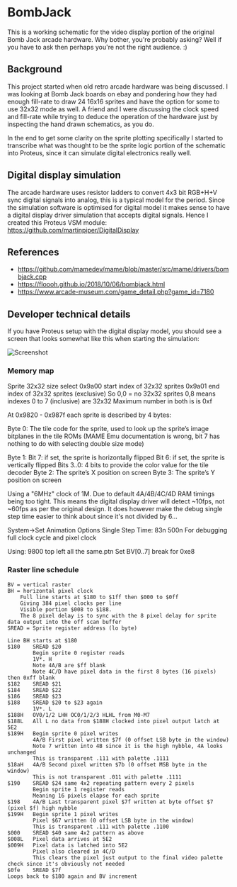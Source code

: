 # BombJack

This is a working schematic for the video display portion of the original Bomb Jack arcade hardware. Why bother, you're probably asking? Well if you have to ask then perhaps you're not the right audience. :)

## Background

This project started when old retro arcade hardware was being discussed. I was looking at Bomb Jack boards on ebay and pondering how they had enough fill-rate to draw 24 16x16 sprites and have the option for some to use 32x32 mode as well. A friend and I were discussing the clock speed and fill-rate while trying to deduce the operation of the hardware just by inspecting the hand drawn schematics, as you do.

In the end to get some clarity on the sprite plotting specifically I started to transcribe what was thought to be the sprite logic portion of the schematic into Proteus, since it can simulate digital electronics really well.

## Digital display simulation

The arcade hardware uses resistor ladders to convert 4x3 bit RGB+H+V sync digital signals into analog, this is a typical model for the period. Since the simulation software is optimised for digital model it makes sense to have a digital display driver simulation that accepts digital signals. Hence I created this Proteus VSM module: https://github.com/martinpiper/DigitalDisplay


## References

* https://github.com/mamedev/mame/blob/master/src/mame/drivers/bombjack.cpp
* https://floooh.github.io/2018/10/06/bombjack.html
* https://www.arcade-museum.com/game_detail.php?game_id=7180


## Developer technical details

If you have Proteus setup with the digital display model, you should see a screen that looks somewhat like this when starting the simulation:

![Screenshot](/martinpiper/BombJack/blob/master/Capture.PNG?raw=true "Screenshot")

### Memory map

Sprite 32x32 size select
0x9a00 start index of 32x32 sprites
0x9a01 end index of 32x32 sprites (exclusive)
	So 0,0 = no 32x32 sprites
	0,8 means indexes 0 to 7 (inclusive) are 32x32
	Maximum number in both is is 0xf

At 0x9820 - 0x987f each sprite is described by 4 bytes:

Byte 0:
	The tile code for the sprite, used to look up the sprite’s image bitplanes in the tile ROMs
	(MAME Emu documentation is wrong, bit 7 has nothing to do with selecting double size mode)

Byte 1:
	Bit 7: if set, the sprite is horizontally flipped
	Bit 6: if set, the sprite is vertically flipped
	Bits 3..0: 4 bits to provide the color value for the tile decoder
Byte 2: The sprite’s X position on screen
Byte 3: The sprite’s Y position on screen



Using a "6MHz" clock of 1M. Due to default 4A/4B/4C/4D RAM timings being too tight. This means the digital display driver will detect ~10fps, not ~60fps as per the original design. It does however make the debug single step time easier to think about since it's not divided by 6...

System->Set Animation Options
	Single Step Time: 83n
	500n For debugging full clock cycle and pixel clock
	
	
	

Using: 9800 top left all the same.ptn
Set BV[0..7] break for 0xe8

### Raster line schedule
	BV = vertical raster
	BH = horizontal pixel clock
		Full line starts at $180 to $1ff then $000 to $0ff
		Giving 384 pixel clocks per line
		Visible portion $008 to $188.
		The 8 pixel delay is to sync with the 8 pixel delay for sprite data output into the off scan buffer
	SREAD = Sprite register address (lo byte)
	
	Line BH starts at $180
	$180	SREAD $20
			Begin sprite 0 register reads
			1V*. H
			Note 4A/B are $ff blank
			Note 4C/D have pixel data in the first 8 bytes (16 pixels) then 0xff blank
	$182	SREAD $21
	$184	SREAD $22
	$186	SREAD $23
	$188 	SREAD $20 to $23 again
			1V*. L
	$188H	OV0/1/2 LHH OC0/1/2/3 HLHL from M0-M7
	$188L	All L no data from $188H clocked into pixel output latch at 5E2
	$189H	Begin sprite 0 pixel writes
			4A/B First pixel written $7f (0 offset LSB byte in the window)
			Note 7 written into 4B since it is the high nybble, 4A looks unchanged
			This is transparent .111 with palette .1111
	$18aH	4A/B Second pixel written $7b (0 offset MSB byte in the window)
			This is not transparent .011 with palette .1111
	$190	SREAD $24 same 4x2 repeating pattern every 2 pixels
			Begin sprite 1 register reads
			Meaning 16 pixels elapse for each sprite
	$198	4A/B Last transparent pixel $7f written at byte offset $7 (pixel $f) high nybble
	$199H	Begin sprite 1 pixel writes
			Pixel $67 written (0 offset LSB byte in the window)
			This is transparent .111 with palette .1100
	$000	SREAD $40 same 4x2 pattern as above
	$008L	Pixel data arrives at 5E2
	$009H	Pixel data is latched into 5E2
			Pixel also cleared in 4C/D
			This clears the pixel just output to the final video palette check since it's obviously not needed
	$0fe	SREAD $7f
	Loops back to $180 again and BV increment
